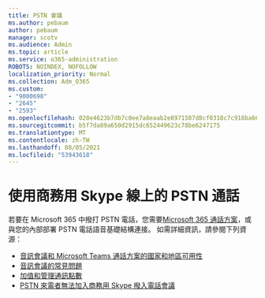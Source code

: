 ```yaml
---
title: PSTN 會議
ms.author: pebaum
author: pebaum
manager: scotv
ms.audience: Admin
ms.topic: article
ms.service: o365-administration
ROBOTS: NOINDEX, NOFOLLOW
localization_priority: Normal
ms.collection: Adm_O365
ms.custom:
- "9000698"
- "2645"
- "2593"
ms.openlocfilehash: 028e4623b7db7c0ee7a8eaab2e8971587d8cf0318c7c918ba6621f0d57b116be
ms.sourcegitcommit: b5f7da89a650d2915dc652449623c78be6247175
ms.translationtype: MT
ms.contentlocale: zh-TW
ms.lasthandoff: 08/05/2021
ms.locfileid: "53943618"
---
```

# <a name="pstn-calling-with-skype-for-business-online"></a>使用商務用 Skype 線上的 PSTN 通話

若要在 Microsoft 365 中撥打 PSTN 電話，您需要[Microsoft 365 通話方案](https://docs.microsoft.com/microsoftteams/what-is-phone-system-in-office-365#more-about-calling-plans)，或與您的內部部署 PSTN 電話語音基礎結構連接。 如需詳細資訊，請參閱下列資源： 

- [音訊會議和 Microsoft Teams 通話方案的國家和地區可用性](https://docs.microsoft.com/microsoftteams/country-and-region-availability-for-audio-conferencing-and-calling-plans/country-and-region-availability-for-audio-conferencing-and-calling-plans) 
- [音訊會議的常見問題](https://docs.microsoft.com/microsoftteams/audio-conferencing-common-questions)
- [加值和管理通訊點數](https://docs.microsoft.com/microsoftteams/add-funds-and-manage-communications-credits)
- [PSTN 來電者無法加入商務用 Skype 撥入電話會議](https://docs.microsoft.com/SkypeForBusiness/troubleshoot/online-conferencing/pstn-callers-cant-join-dial-in-call)